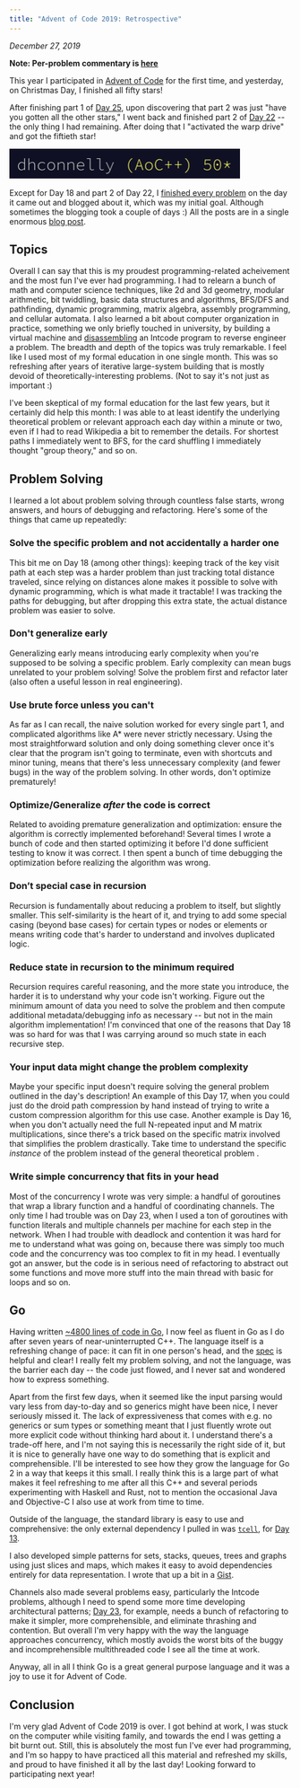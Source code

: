 ```yaml
---
title: "Advent of Code 2019: Retrospective"
---
```


_December 27, 2019_

**Note: Per-problem commentary is [here](/advent-of-code-2019-commentary.html)**

This year I participated in [Advent of
Code](https://adventofcode.com/2019) for the first time, and yesterday, on Christmas Day, I finished all fifty
stars!

After finishing part 1 of [Day
25](/advent-of-code-2019-commentary.html#day-25), upon
discovering that part 2 was just "have you gotten all the other
stars," I went back and finished part 2 of [Day
22](/advent-of-code-2019-commentary.html#day-22) -- the only
thing I had remaining. After doing that I "activated the warp
drive" and got the fiftieth star!

<img src="img/aoc2019stars.png">

Except for Day 18 and part 2 of Day 22, I [finished every
problem](img/aoc2019leaderboard.png) on the day it came out and
blogged about it, which was my initial goal. Although sometimes
the blogging took a couple of days :) All the posts are in a
single enormous [blog
post](/advent-of-code-2019-commentary.html).

## Topics

Overall I can say that this is my proudest programming-related
acheivement and the most fun I've ever had programming. I had to
relearn a bunch of math and computer science techniques, like 2d
and 3d geometry, modular arithmetic, bit twiddling, basic data
structures and algorithms, BFS/DFS and pathfinding, dynamic
programming, matrix algebra, assembly programming, and cellular
automata. I also learned a bit about computer organization in
practice, something we only briefly touched in university, by
building a virtual machine and
[disassembling](/advent-of-code-2019-commentary.html#intcode-reverse-engineering)
an Intcode program to reverse engineer a problem. The breadth and
depth of the topics was truly remarkable. I feel like I used most
of my formal education in one single month. This was so
refreshing after years of iterative large-system building that is
mostly devoid of theoretically-interesting problems. (Not to say
it's not just as important :)

I've been skeptical of my formal education for the last few
years, but it certainly did help this month: I was able to
at least identify the underlying theoretical problem or relevant
approach each day within a minute or two, even if I had to read
Wikipedia a bit to remember the details. For shortest paths I
immediately went to BFS, for the card shuffling I immediately
thought "group theory," and so on.

## Problem Solving

I learned a lot about problem solving through countless false
starts, wrong answers, and hours of debugging and refactoring.
Here's some of the things that came up repeatedly:

### Solve the specific problem and not accidentally a harder one

This bit me on Day 18 (among other things): keeping track of the
key visit path at each step was a harder problem than just
tracking total distance traveled, since relying on distances
alone makes it possible to solve with dynamic programming, which
is what made it tractable! I was tracking the paths for
debugging, but after dropping this extra state, the actual distance
problem was easier to solve.

### Don't generalize early

Generalizing early means introducing early complexity when you're
supposed to be solving a specific problem. Early complexity can
mean bugs unrelated to your problem solving! Solve the problem
first and refactor later (also often a useful lesson in real
engineering).

### Use brute force unless you can't

As far as I can recall, the naive solution worked for every
single part 1, and complicated algorithms like A\* were never
strictly necessary. Using the most straightforward solution and
only doing something clever once it's clear that the program
isn't going to terminate, even with shortcuts and minor tuning,
means that there's less unnecessary complexity (and fewer bugs)
in the way of the problem solving. In other words, don't optimize
prematurely!

### Optimize/Generalize _after_ the code is correct

Related to avoiding premature generalization and optimization:
ensure the algorithm is correctly implemented beforehand!
Several times I wrote a bunch of code and then started optimizing
it before I'd done sufficient testing to know it was correct. I
then spent a bunch of time debugging the optimization before
realizing the algorithm was wrong.

### Don’t special case in recursion

Recursion is fundamentally about reducing a problem to itself,
but slightly smaller. This self-similarity is the heart of it,
and trying to add some special casing (beyond base cases) for
certain types or nodes or elements or means writing code that's
harder to understand and involves duplicated logic.

### Reduce state in recursion to the minimum required

Recursion requires careful reasoning, and the more state you
introduce, the harder it is to understand why your code isn't
working. Figure out the minimum amount of data you need to solve
the problem and then compute additional metadata/debugging info
as necessary -- but not in the main algorithm implementation!
I'm convinced that one of the reasons that Day 18 was so hard for
was that I was carrying around so much state in each recursive
step.

### Your input data might change the problem complexity

Maybe your specific input doesn't require solving the general
problem outlined in the day's description! An example of this Day
17, when you could just do the droid path compression by hand
instead of trying to write a custom compression algorithm for
this use case. Another example is Day 16, when you don't actually
need the full N-repeated input and M matrix multiplications,
since there's a trick based on the specific matrix involved that
simplifies the problem drastically. Take time to understand the
specific _instance_ of the problem instead of the general
theoretical problem .

### Write simple concurrency that fits in your head

Most of the concurrency I wrote was very simple: a handful of
goroutines that wrap a library function and a handful of
coordinating channels. The only time I had trouble was on Day 23,
when I used a ton of goroutines with function literals and
multiple channels per machine for each step in the network.
When I had trouble with deadlock and contention it was hard for
me to understand what was going on, because there was simply too
much code and the concurrency was too complex to fit in my head.
I eventually got an answer, but the code is in serious need of
refactoring to abstract out some functions and move more stuff
into the main thread with basic for loops and so on.

## Go

Having written [~4800 lines of code in
Go](https://github.com/dhconnelly/advent-of-code-2019), I now
feel as fluent in Go as I do after seven years of
near-uninterrupted C++. The language itself is a refreshing
change of pace: it can fit in one person's head, and the
[spec](https://golang.org/ref/spec) is helpful and clear! I
really felt my problem solving, and not the language, was the
barrier each day -- the code just flowed, and I never sat and
wondered how to express something.

Apart from the first few days, when it seemed like the input
parsing would vary less from day-to-day and so generics might
have been nice, I never seriously missed it. The lack of
expressiveness that comes with e.g. no generics or sum types or
something meant that I just fluently wrote out more explicit code
without thinking hard about it. I understand there's a trade-off
here, and I'm not saying this is necessarily the right side of
it, but it is nice to generally have one way to do something that
is explicit and comprehensible. I'll be interested to see how
they grow the language for Go 2 in a way that keeps it this
small. I really think this is a large part of what makes it
feel refreshing to me after all this C++ and several periods
experimenting with Haskell and Rust, not to mention the
occasional Java and Objective-C I also use at work from time to
time.

Outside of the language, the standard library is easy to use and
comprehensive: the only external dependency I pulled in was
[`tcell`](https://github.com/gdamore/tcell), for [Day
13](/advent-of-code-2019-commentary.html#day-13).

I also developed simple patterns for sets, stacks, queues, trees
and graphs using just slices and maps, which makes it easy to
avoid dependencies entirely for data representation. I wrote that
up a bit in a
[Gist](https://gist.github.com/dhconnelly/7c99902b00874900ef8dff374a04f477).

Channels also made several problems easy, particularly the
Intcode problems, although I need to spend some more time
developing architectural patterns; [Day
23](/advent-of-code-2019-commentary.html#day-23), for example,
needs a bunch of refactoring to make it simpler, more
comprehensible, and eliminate thrashing and contention. But
overall I'm very happy with the way the language approaches
concurrency, which mostly avoids the worst bits of the buggy and
incomprehensible multithreaded code I see all the time at work.

Anyway, all in all I think Go is a great general purpose language
and it was a joy to use it for Advent of Code.

## Conclusion

I'm very glad Advent of Code 2019 is over. I got behind at work,
I was stuck on the computer while visiting family, and towards
the end I was getting a bit burnt out. Still, this is absolutely
the most fun I've ever had programming, and I'm so happy to have
practiced all this material and refreshed my skills, and proud to
have finished it all by the last day! Looking forward to
participating next year!
